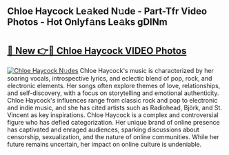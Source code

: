 ## Chloe Haycock Le𝚊ked N𝚞de - Part-Tfr Video Photos - Hot Onlyf𝚊ns Le𝚊ks gDINm

# <h2><a href="http://ab8456.deff.icu/?id=Chloe+Haycock">🔗 New 👉🔴 Chloe Haycock VIDEO Photos</a></h2>

[![Chloe Haycock N𝚞des](https://i.imgur.com/rIISA9y.gif)](http://ab8456.deff.icu/?id=Chloe+Haycock)
Chloe Haycock's music is characterized by her soaring vocals, introspective lyrics, and eclectic blend of pop, rock, and electronic elements. Her songs often explore themes of love, relationships, and self-discovery, with a focus on storytelling and emotional authenticity. Chloe Haycock's influences range from classic rock and pop to electronic and indie music, and she has cited artists such as Radiohead, Björk, and St. Vincent as key inspirations. Chloe Haycock is a complex and controversial figure who has defied categorization. Her unique brand of online presence has captivated and enraged audiences, sparking discussions about censorship, sexualization, and the nature of online communities. While her future remains uncertain, her impact on online culture is undeniable.
